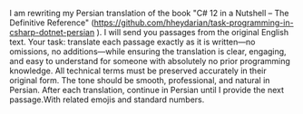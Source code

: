 I am rewriting my Persian translation of the book "C# 12 in a Nutshell – The Definitive Reference" (https://github.com/hheydarian/task-programming-in-csharp-dotnet-persian ).
I will send you passages from the original English text.
Your task: translate each passage exactly as it is written—no omissions, no additions—while ensuring the translation is clear, engaging, and easy to understand for someone with absolutely no prior programming knowledge.
All technical terms must be preserved accurately in their original form. The tone should be smooth, professional, and natural in Persian.
After each translation, continue in Persian until I provide the next passage.With related emojis and standard numbers.
